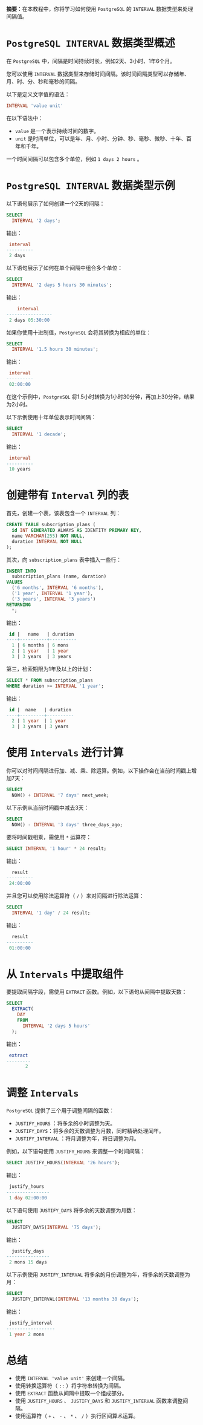 **摘要**：在本教程中，你将学习如何使用 `PostgreSQL` 的 `INTERVAL` 数据类型来处理间隔值。

# `PostgreSQL INTERVAL` 数据类型概述

在 `PostgreSQL` 中，间隔是时间持续时长，例如2天、3小时、1年6个月。

您可以使用 `INTERVAL` 数据类型来存储时间间隔。该时间间隔类型可以存储年、月、时、分、秒和毫秒的间隔。

以下是定义文字值的语法：

```sql
INTERVAL 'value unit'
```

在以下语法中：

- `value` 是一个表示持续时间的数字。
- `unit` 是时间单位，可以是年、月、小时、分钟、秒、毫秒、微秒、十年、百年和千年。

一个时间间隔可以包含多个单位，例如 `1 days 2 hours` 。

# `PostgreSQL INTERVAL` 数据类型示例

以下语句展示了如何创建一个2天的间隔：

```sql
SELECT
  INTERVAL '2 days';
```

输出：

```sql
 interval
----------
 2 days
```

以下语句展示了如何在单个间隔中组合多个单位：

```sql
SELECT
  INTERVAL '2 days 5 hours 30 minutes';
```

输出：

```sql
    interval
-----------------
 2 days 05:30:00
```

如果你使用十进制值，`PostgreSQL` 会将其转换为相应的单位：

```sql
SELECT
  INTERVAL '1.5 hours 30 minutes';
```

输出：

```sql
 interval
----------
 02:00:00
```

在这个示例中，`PostgreSQL` 将1.5小时转换为1小时30分钟，再加上30分钟，结果为2小时。

以下示例使用十年单位表示时间间隔：

```sql
SELECT
  INTERVAL '1 decade';
```

输出：

```sql
 interval
----------
 10 years
```

# 创建带有 `Interval` 列的表

首先，创建一个表，该表包含一个 `INTERVAL` 列：

```sql
CREATE TABLE subscription_plans (
  id INT GENERATED ALWAYS AS IDENTITY PRIMARY KEY,
  name VARCHAR(255) NOT NULL,
  duration INTERVAL NOT NULL
);
```

其次，向 `subscription_plans` 表中插入一些行：

```sql
INSERT INTO
  subscription_plans (name, duration)
VALUES
  ('6 months', INTERVAL '6 months'),
  ('1 year', INTERVAL '1 year'),
  ('3 years', INTERVAL '3 years')
RETURNING
  *;
```

输出：

```sql
 id |   name   | duration
----+----------+----------
  1 | 6 months | 6 mons
  2 | 1 year   | 1 year
  3 | 3 years  | 3 years
```

第三，检索期限为1年及以上的计划：

```sql
SELECT * FROM subscription_plans
WHERE duration >= INTERVAL '1 year';
```

输出：

```sql
 id |  name   | duration
----+---------+----------
  2 | 1 year  | 1 year
  3 | 3 years | 3 years
```

# 使用 `Intervals` 进行计算

你可以对时间间隔进行加、减、乘、除运算。例如，以下操作会在当前时间戳上增加7天：

```sql
SELECT
  NOW() + INTERVAL '7 days' next_week;
```

以下示例从当前时间戳中减去3天：

```sql
SELECT
  NOW() - INTERVAL '3 days' three_days_ago;
```

要将时间戳相乘，需使用 `*` 运算符：

```sql
SELECT INTERVAL '1 hour' * 24 result;
```

输出：

```sql
  result
----------
 24:00:00
```

并且您可以使用除法运算符（ `/` ）来对间隔进行除法运算：

```sql
SELECT
  INTERVAL '1 day' / 24 result;
```

输出：

```sql
  result
----------
 01:00:00
```

# 从 `Intervals` 中提取组件

要提取间隔字段，需使用 `EXTRACT` 函数。例如，以下语句从间隔中提取天数：

```sql
SELECT
  EXTRACT(
    DAY
    FROM
      INTERVAL '2 days 5 hours'
  );
```

输出：

```sql
 extract
---------
       2
```

# 调整 `Intervals`

`PostgreSQL` 提供了三个用于调整间隔的函数：

- `JUSTIFY_HOURS` ：将多余的小时调整为天。
- `JUSTIFY_DAYS`：将多余的天数调整为月数，同时精确处理闰年。
- `JUSTIFY_INTERVAL` ：将月调整为年，将日调整为月。

例如，以下语句使用 `JUSTIFY_HOURS` 来调整一个时间间隔：

```sql
SELECT JUSTIFY_HOURS(INTERVAL '26 hours');
```

输出：

```sql
 justify_hours
----------------
 1 day 02:00:00
```

以下语句使用 `JUSTIFY_DAYS` 将多余的天数调整为月数：

```sql
SELECT
  JUSTIFY_DAYS(INTERVAL '75 days');
```

输出：

```sql
  justify_days
----------------
 2 mons 15 days
```

以下示例使用 `JUSTIFY_INTERVAL` 将多余的月份调整为年，将多余的天数调整为月：

```sql
SELECT
  JUSTIFY_INTERVAL(INTERVAL '13 months 30 days');
```

输出：

```sql
 justify_interval
------------------
 1 year 2 mons
```

# 总结

- 使用 `INTERVAL 'value unit'` 来创建一个间隔。
- 使用转换运算符（ `::` ）将字符串转换为间隔。
- 使用 `EXTRACT` 函数从间隔中提取一个组成部分。
- 使用 `JUSTIFY_HOURS` 、 `JUSTIFY_DAYS` 和 `JUSTIFY_INTERVAL` 函数来调整间隔。
- 使用运算符（ `+` 、 `-` 、 `*` 、 `/` ）执行区间算术运算。
